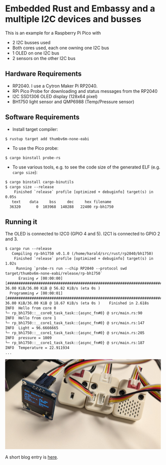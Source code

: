 # Embedded Rust and Embassy and a multiple I2C devices and busses

This is an example for a Raspberry Pi Pico with
* 2 I2C busses used
* Both cores used, each one owning one I2C bus
* 1 OLED on one I2C bus
* 2 sensors on the other I2C bus

## Hardware Requirements

* RP2040. I use a Cytron Maker Pi RP2040.
* RPi Pico Probe for downloading and status messages from the RP2040
* I2C SSD1306 OLED display (128x64 pixel)
* BH1750 light sensor and QMP6988 (Temp/Pressure sensor)

## Software Requirements

* Install target compiler:

```
$ rustup target add thumbv6m-none-eabi
```

* To use the Pico probe:

```
$ cargo binstall probe-rs
```

* To use various tools, e.g. to see the code size of the generated ELF (e.g. `cargo size`):

```
$ cargo binstall cargo-binutils
$ cargo size --release
    Finished `release` profile [optimized + debuginfo] target(s) in 0.05s
   text    data     bss     dec     hex filename
  36320       0  103968  140288   22400 rp-bh1750
```

## Running it

The OLED is connected to I2C0 (GPIO 4 and 5). I2C1 is connected to GPIO 2 and 3.

```
$ cargo run --release
   Compiling rp-bh1750 v0.1.0 (/home/harald/src/rust/rp2040/bh1750)
    Finished `release` profile [optimized + debuginfo] target(s) in 1.02s
     Running `probe-rs run --chip RP2040 --protocol swd target/thumbv6m-none-eabi/release/rp-bh1750`
      Erasing ✔ [00:00:00] [##############################################################################] 36.00 KiB/36.00 KiB @ 56.82 KiB/s (eta 0s )
  Programming ✔ [00:00:01] [##############################################################################] 36.00 KiB/36.00 KiB @ 18.67 KiB/s (eta 0s )    Finished in 2.618s
INFO  Hello from core 0
└─ rp_bh1750::__core0_task_task::{async_fn#0} @ src/main.rs:90  
INFO  Hello from core 1
└─ rp_bh1750::__core1_task_task::{async_fn#0} @ src/main.rs:147 
INFO  Light = 96.6666665
└─ rp_bh1750::__core1_task_task::{async_fn#0} @ src/main.rs:205 
INFO  pressure = 1009
└─ rp_bh1750::__core1_task_task::{async_fn#0} @ src/main.rs:187 
INFO  Temperature = 22.911934
...
```
![BH1750, a I2C hub, QMP9688](img/bh1750.jpg)

A short blog entry is [here](https://hkubota.wordpress.com/2024/11/03/embassy-on-rpi-pico-multiple-i2c-devices/).
